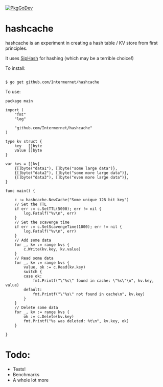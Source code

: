 [![PkgGoDev](https://pkg.go.dev/badge/Intermernet/hashcache)](https://pkg.go.dev/Intermernet/hashcache)

# hashcache

hashcache is an experiment in creating a hash table / KV store from first principles.

It uses [SipHash](https://131002.net/siphash/) for hashing (which may be a terrible choice!)

To install:

```console

$ go get github.com/Intermernet/hashcache
```

To use:

```
package main

import (
	"fmt"
	"log"

	"github.com/Intermernet/hashcache"
)

type kv struct {
	key   []byte
	value []byte
}

var kvs = []kv{
	{[]byte("data1"), []byte("some large data")},
	{[]byte("data2"), []byte("some more large data")},
	{[]byte("data3"), []byte("even more large data")},
}

func main() {

	c := hashcache.NewCache("Some unique 128 bit key")
	// Set the TTL
	if err := c.SetTTL(5000); err != nil {
		log.Fatalf("%v\n", err)
	}
	// Set the scavenge time
	if err := c.SetScavengeTime(1000); err != nil {
		log.Fatalf("%v\n", err)
	}
	// Add some data
	for _, kv := range kvs {
		c.Write(kv.key, kv.value)
	}
	// Read some data
	for _, kv := range kvs {
		value, ok := c.Read(kv.key)
		switch {
		case ok:
			fmt.Printf("\"%s\" found in cache: \"%s\"\n", kv.key, value)
		default:
			fmt.Printf("\"%s\" not found in cache\n", kv.key)
		}
	}
	// Delete some data
	for _, kv := range kvs {
		ok := c.Delete(kv.key)
		fmt.Printf("%s was deleted: %t\n", kv.key, ok)
	}

}
```

# Todo:

- Tests!
- Benchmarks
- A whole lot more